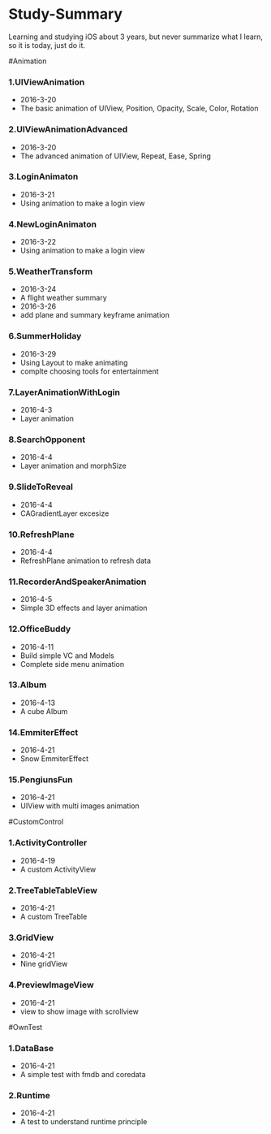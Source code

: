 Study-Summary
============

Learning and studying iOS about 3 years, but never summarize what I learn, so it is today, just do it.

#Animation

### 1.UIViewAnimation
* 2016-3-20
* The basic animation of UIView, Position, Opacity, Scale, Color, Rotation

### 2.UIViewAnimationAdvanced
* 2016-3-20
* The advanced animation of UIView, Repeat, Ease, Spring

### 3.LoginAnimaton
* 2016-3-21
* Using animation to make a login view

### 4.NewLoginAnimaton
* 2016-3-22
* Using animation to make a login view

### 5.WeatherTransform
* 2016-3-24
* A flight weather summary
* 2016-3-26
* add plane and summary keyframe animation

### 6.SummerHoliday
* 2016-3-29
* Using Layout to make animating
* complte choosing tools for entertainment

### 7.LayerAnimationWithLogin
* 2016-4-3
* Layer animation 

### 8.SearchOpponent
* 2016-4-4
* Layer animation and morphSize

### 9.SlideToReveal
* 2016-4-4
* CAGradientLayer excesize

### 10.RefreshPlane
* 2016-4-4
* RefreshPlane animation to refresh data

### 11.RecorderAndSpeakerAnimation
* 2016-4-5
* Simple 3D effects and layer animation

### 12.OfficeBuddy
* 2016-4-11
* Build simple VC and Models
* Complete side menu animation

### 13.Album
* 2016-4-13
* A cube Album

### 14.EmmiterEffect
* 2016-4-21
* Snow EmmiterEffect

### 15.PengiunsFun
* 2016-4-21
* UIView with multi images animation

#CustomControl

### 1.ActivityController
* 2016-4-19
* A custom ActivityView 

### 2.TreeTableTableView
* 2016-4-21
* A custom TreeTable 

### 3.GridView
* 2016-4-21
* Nine gridView 

### 4.PreviewImageView
* 2016-4-21
* view to show image with scrollview 

#OwnTest

### 1.DataBase
* 2016-4-21
* A simple test with fmdb and coredata
 
### 2.Runtime
* 2016-4-21
* A test to understand runtime principle
